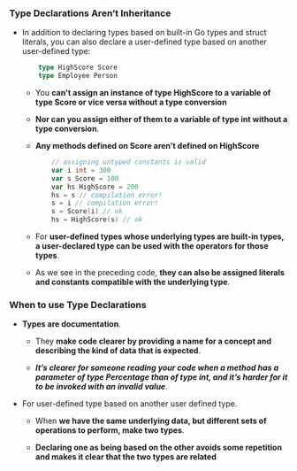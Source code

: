 
### Type Declarations Aren’t Inheritance

- In addition to declaring types based on built-in Go types and struct literals, you can
also declare a user-defined type based on another user-defined type:

    ```go
        type HighScore Score
        type Employee Person
    ```

  - You **can't assign an instance of type HighScore to a variable of type Score or vice versa without a type conversion** 
  - **Nor can you assign either of them to a variable of type int without a type conversion**. 
  - **Any methods defined on Score aren’t defined on HighScore**

    ```go
        // assigning untyped constants is valid
        var i int = 300
        var s Score = 100
        var hs HighScore = 200
        hs = s // compilation error!
        s = i // compilation error!
        s = Score(i) // ok
        hs = HighScore(s) // ok
    ```

  - For **user-defined types whose underlying types are built-in types, a user-declared type can be used with the operators for those types**.
  
  - As we see in the preceding code, **they can also be assigned literals and constants compatible with the underlying type**.

### When to use Type Declarations

- **Types are documentation**.

  - They **make code clearer by providing a name for a concept and describing the kind of data that is expected**. 

  - ***It’s clearer for someone reading your code when a method has a parameter of type Percentage than of type int, and it’s harder for it to be invoked with an invalid value***.

- For user-defined type based on another user defined
type. 

  - When **we have the same underlying data, but different sets of operations to perform, make two types**. 
    
  - **Declaring one as being based on the other avoids some repetition and makes it clear that the two types are related**